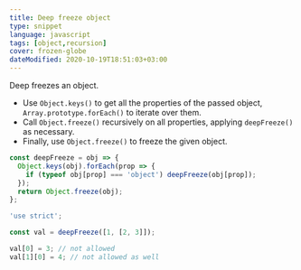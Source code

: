 ```yaml
---
title: Deep freeze object
type: snippet
language: javascript
tags: [object,recursion]
cover: frozen-globe
dateModified: 2020-10-19T18:51:03+03:00
---
```


Deep freezes an object.

- Use `Object.keys()` to get all the properties of the passed object, `Array.prototype.forEach()` to iterate over them.
- Call `Object.freeze()` recursively on all properties, applying `deepFreeze()` as necessary.
- Finally, use `Object.freeze()` to freeze the given object.

```js
const deepFreeze = obj => {
  Object.keys(obj).forEach(prop => {
    if (typeof obj[prop] === 'object') deepFreeze(obj[prop]);
  });
  return Object.freeze(obj);
};
```

```js
'use strict';

const val = deepFreeze([1, [2, 3]]);

val[0] = 3; // not allowed
val[1][0] = 4; // not allowed as well
```
